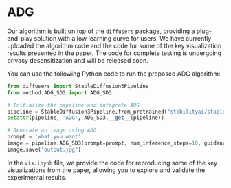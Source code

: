# ADG

Our algorithm is built on top of the `diffusers` package, providing a plug-and-play solution with a low learning curve for users. We have currently uploaded the algorithm code and the code for some of the key visualization results presented in the paper. The code for complete testing is undergoing privacy desensitization and will be released soon.

You can use the following Python code to run the proposed ADG algorithm:

```python
from diffusers import StableDiffusion3Pipeline
from method.ADG_SD3 import ADG_SD3

# Initialize the pipeline and integrate ADG
pipeline = StableDiffusion3Pipeline.from_pretrained("stabilityai/stable-diffusion-3.5-large", torch_dtype=torch.float16)
setattr(pipeline, 'ADG', ADG_SD3.__get__(pipeline))

# Generate an image using ADG
prompt = 'what you want'
image = pipeline.ADG_SD3(prompt=prompt, num_inference_steps=10, guidance_scale=4, num_images_per_prompt=1).images[0]
image.save("output.jpg")
```

In the `vis.ipynb` file, we provide the code for reproducing some of the key visualizations from the paper, allowing you to explore and validate the experimental results.